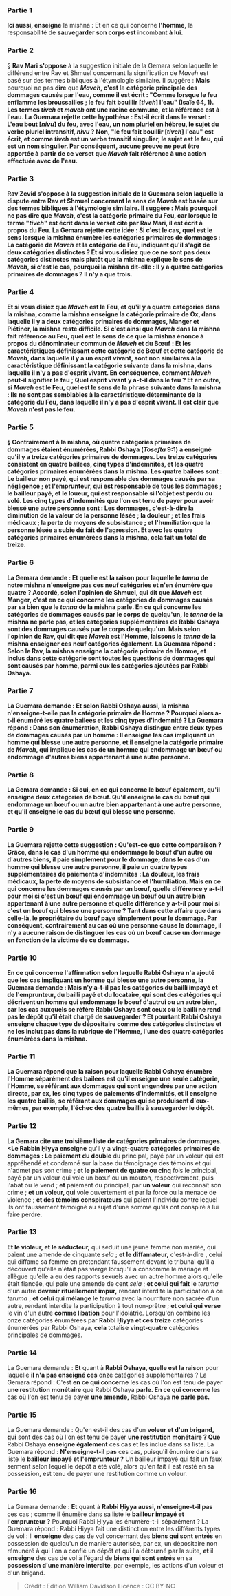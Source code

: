 
### Partie 1
<b>Ici aussi, enseigne</b> la mishna : Et en ce qui concerne <b>l'homme,</b> la responsabilité de <b>sauvegarder son corps est</b> incombant <b>à lui.</b>

### Partie 2
§ <b>Rav Mari s'oppose</b> à la suggestion initiale de la Gemara selon laquelle le différend entre Rav et Shmuel concernant la signification de <i>Maveh</i> est basé sur des termes bibliques à l'étymologie similaire. Il suggère : <b>Mais</b> pourquoi ne pas <b>dire</b> que <b><i>Maveh</i>, c'est</b> la <b>catégorie principale des dommages causés par <b>l'eau, comme il est écrit : "Comme lorsque le feu enflamme les broussailles ; le feu fait bouillir [<i>tiveh</i>] l'eau"</b> (Isaïe 64, 1). Les termes <i>tiveh</i> et <i>maveh</i> ont une racine commune, et la référence est à l'eau. La Guemara rejette cette hypothèse : <b>Est-il écrit</b> dans le verset : <b>L'eau bout [<i>nivu</i>]</b> du feu, avec l'eau, un nom pluriel en hébreu, le sujet du verbe pluriel intransitif, <i>nivu</i> ? Non, <b>"le feu fait bouillir [<i>tiveh</i>] l'eau" est écrit,</b> et comme <i>tiveh</i> est un verbe transitif singulier, le sujet est le feu, qui est un nom singulier. Par conséquent, aucune preuve ne peut être apportée à partir de ce verset que <i>Maveh</i> fait référence à une action effectuée avec de l'eau.

### Partie 3
<b>Rav Zevid s'oppose à</b> la suggestion initiale de la Guemara selon laquelle la dispute entre Rav et Shmuel concernant le sens de <i>Maveh</i> est basée sur des termes bibliques à l'étymologie similaire. Il suggère : <b>Mais</b> pourquoi ne pas <b>dire</b> que <b><i>Maveh</i>, c'est la</b> catégorie primaire du <b>Feu, car lorsque</b> le terme <b>"<i>tiveh</i>" est écrit</b> dans le verset cité par Rav Mari, <b>il est écrit à propos du Feu.</b> La Gemara rejette cette idée : <b>Si c'est le cas, quel</b> est le sens lorsque la mishna énumère les catégories primaires de dommages : <b>La</b> catégorie de <b><i>Maveh</i> et la</b> catégorie de <b>Feu,</b> indiquant qu'il s'agit de deux catégories distinctes ? <b>Et si vous disiez</b> que ce ne sont pas deux catégories distinctes mais plutôt que la mishna <b>explique</b> le sens de <i>Maveh</i>, <b>si c'est le cas,</b> pourquoi la mishna dit-elle : Il y a <b>quatre</b> catégories primaires de dommages ? <b>Il n'y a</b> que <b>trois.</b>

### Partie 4
<b>Et si vous disiez</b> que <i>Maveh</i> est le Feu, et qu'il y a quatre catégories dans la mishna, comme la mishna <b>enseigne</b> la catégorie primaire de <b>Ox, dans laquelle il y a deux</b> catégories primaires de dommages, Manger et Piétiner, la mishna reste difficile. <b>Si</b> c'est <b>ainsi</b> que <i>Maveh</i> dans la mishna fait référence au Feu, quel est le sens de ce que la mishna énonce à propos du dénominateur commun de <i>Maveh</i> et du Bœuf : <b>Et</b> les caractéristiques définissant <b>cette</b> catégorie de Bœuf <b>et cette</b> catégorie de <i>Maveh</i>, <b>dans laquelle il y a un esprit vivant,</b> sont <b>non</b> similaires à la caractéristique définissant la catégorie suivante dans la mishna, dans laquelle il n'y a pas d'esprit vivant. En conséquence, comment <i>Maveh</i> peut-il signifier le feu ; <b>Quel esprit vivant y a-t-il dans le feu ? Et en outre,</b> si <i>Maveh</i> est le Feu, quel est le sens de la phrase suivante dans la mishna : Ils <b>ne sont pas semblables</b> à la caractéristique déterminante de <b>la</b> catégorie du <b>Feu,</b> dans laquelle il n'y a pas d'esprit vivant. Il est clair que <i>Maveh</i> n'est pas le feu.

### Partie 5
§ Contrairement à la mishna, où quatre catégories primaires de dommages étaient énumérées, <b>Rabbi Oshaya</b> (<i>Tosefta</i> 9:1) a enseigné qu'il y a <b>treize catégories primaires de dommages.</b> Les treize catégories consistent en quatre bailees, cinq types d'indemnités, et les quatre catégories primaires énumérées dans la mishna. Les quatre bailees sont : Le <b>bailleur non payé,</b> qui est responsable des dommages causés par sa négligence ; <b>et l'emprunteur,</b> qui est responsable de tous les dommages ; le <b>bailleur payé, et le loueur,</b> qui est responsable si l'objet est perdu ou volé. Les cinq types d'indemnités que l'on est tenu de payer pour avoir blessé une autre personne sont : <b>Les dommages,</b> c'est-à-dire la diminution de la valeur de la personne lésée ; <b>la douleur ; et les frais médicaux ; la perte de moyens de subsistance ; et l'humiliation</b> que la personne lésée a subie du fait de l'agression. <b>Et</b> avec <b>les quatre</b> catégories primaires énumérées dans <b>la mishna, cela</b> fait un total de <b>treize.</b>

### Partie 6
La Gemara demande : <b>Et quelle est la raison pour laquelle le <i>tanna</i> de notre</b> mishna <b>n'enseigne pas ces</b> neuf catégories et n'en énumère que quatre ? <b>Accordé, selon</b> l'opinion de <b>Shmuel,</b> qui dit que <i>Maveh</i> est Manger, c'est <b>en ce qui concerne</b> les catégories de <b>dommages</b> causés par sa <b>bien</b> que le <i>tanna</i> de la mishna <b>parle. En ce qui concerne</b> les catégories de <b>dommages</b> causés par le <b>corps de quelqu'un,</b> le <i>tanna</i> de la mishna <b>ne parle pas,</b> et les catégories supplémentaires de Rabbi Oshaya sont des dommages causés par le corps de quelqu'un. <b>Mais selon</b> l'opinion de <b>Rav,</b> qui dit que <i>Maveh</i> est l'Homme, <b>laissons</b> le <i>tanna</i> de la mishna <b>enseigner</b> ces neuf catégories également. La Guemara répond : Selon le Rav, la mishna <b>enseigne</b> la catégorie primaire de <b>Homme, et</b> inclus dans cette catégorie sont <b>toutes les questions</b> de dommages qui sont causés par <b>homme,</b> parmi eux les catégories ajoutées par Rabbi Oshaya.

### Partie 7
La Guemara demande : <b>Et selon Rabbi Oshaya aussi, la mishna n'enseigne-t-elle pas</b> la catégorie primaire de <b>Homme ?</b> Pourquoi alors a-t-il énuméré les quatre bailees et les cinq types d'indemnité ? La Guemara répond : Dans son énumération, Rabbi Oshaya distingue entre <b>deux types de</b> dommages causés par <b>un homme :</b> Il <b>enseigne</b> les cas impliquant <b>un homme qui blesse</b> une autre <b>personne, et</b> il <b>enseigne</b> la catégorie primaire de <i>Maveh</i>, qui implique les cas de <b>un homme qui endommage un bœuf</b> ou endommage d'autres biens appartenant à une autre personne.

### Partie 8
La Gemara demande : <b>Si oui,</b> en ce qui concerne <b>le bœuf également, qu'il enseigne deux catégories de bœuf. Qu'il enseigne</b> le cas du <b>bœuf qui endommage un bœuf</b> ou un autre bien appartenant à une autre personne, <b>et qu'il enseigne</b> le cas du <b>bœuf qui blesse une personne.</b>

### Partie 9
La Guemara rejette cette suggestion : <b>Qu'est-ce que cette</b> comparaison ? <b>Grâce,</b> dans le cas d'un <b>homme qui endommage</b> le <b>bœuf</b> d'un autre ou d'autres biens, <b>il paie</b> simplement pour le <b>dommage;</b> dans le cas d'un <b>homme qui blesse</b> une autre <b>personne, il paie</b> un <b>quatre types</b> supplémentaires de paiements d'indemnités : La douleur, les frais médicaux, la perte de moyens de subsistance et l'humiliation. <b>Mais</b> en ce qui concerne les dommages causés par <b>un bœuf, quelle</b> différence y a-t-il <b>pour moi</b> si c'est <b>un bœuf qui endommage un bœuf</b> ou un autre bien appartenant à une autre personne et <b>quelle</b> différence y a-t-il <b>pour moi</b> si c'est <b>un bœuf qui blesse une personne ? </b> Tant dans <b>cette</b> affaire <b>que dans celle-là</b>, le propriétaire du bœuf <b>paye</b> simplement pour le <b>dommage.</b> Par conséquent, contrairement au cas où une personne cause le dommage, il n'y a aucune raison de distinguer les cas où un bœuf cause un dommage en fonction de la victime de ce dommage.

### Partie 10
En ce qui concerne l'affirmation selon laquelle Rabbi Oshaya n'a ajouté que les cas impliquant un homme qui blesse une autre personne, la Guemara demande : <b>Mais n'y a-t-il pas</b> les catégories du <b>bailli impayé et de l'emprunteur,</b> du <b>bailli payé et du locataire, qui sont</b> des catégories qui décrivent <b>un homme qui endommage</b> le <b>boeuf</b> d'autrui ou un autre bien, car les cas auxquels se réfère Rabbi Oshaya sont ceux où le bailli ne rend pas le dépôt qu'il était chargé de sauvegarder ? <b>Et</b> pourtant Rabbi Oshaya <b>enseigne</b> chaque type de dépositaire comme des catégories distinctes et ne les inclut pas dans la rubrique de l'Homme, l'une des quatre catégories énumérées dans la mishna.

### Partie 11
La Guemara répond que la raison pour laquelle Rabbi Oshaya énumère l'Homme séparément des bailees est qu'il <b>enseigne</b> une seule catégorie, l'Homme, se référant aux <b>dommages qui</b> sont engendrés <b>par</b> une <b>action directe,</b> par ex, les cinq types de paiements d'indemnités, <b>et</b> il <b>enseigne</b> les quatre baillis, se référant aux <b>dommages qui se produisent d'eux-mêmes,</b> par exemple, l'échec des quatre baillis à sauvegarder le dépôt.

### Partie 12
La Gemara cite une troisième liste de catégories primaires de dommages. <Le Rabbin Ḥiyya enseigne</b> qu'il y a <b>vingt-quatre catégories primaires de dommages : Le paiement du double</b> du principal, payé par un voleur qui est appréhendé et condamné sur la base du témoignage des témoins et qui n'admet pas son crime ; <b>et le paiement de quatre ou cinq</b> fois le principal, payé par un voleur qui vole un bœuf ou un mouton, respectivement, puis l'abat ou le vend ; <b>et</b> paiement du principal, par <b>un voleur</b> qui reconnaît son crime ; <b>et un voleur, qui</b> vole ouvertement et par la force ou la menace de violence ; <b>et des témoins conspirateurs</b> qui paient l'individu contre lequel ils ont faussement témoigné au sujet d'une somme qu'ils ont conspiré à lui faire perdre.

### Partie 13
<b>Et le violeur, et le séducteur,</b> qui séduit une jeune femme non mariée, qui paient une amende de cinquante <i>sela</i> ; <b>et le diffamateur,</b> c'est-à-dire , celui qui diffame sa femme en prétendant faussement devant le tribunal qu'il a découvert qu'elle n'était pas vierge lorsqu'il a consommé le mariage et allègue qu'elle a eu des rapports sexuels avec un autre homme alors qu'elle était fiancée, qui paie une amende de cent <i>sela</i> ; <b>et celui qui fait</b> le <i>teruma</i> d'un autre <b>devenir rituellement impur,</b> rendant interdite la participation à ce <i>teruma</i> ; <b>et celui qui mélange</b> le <i>teruma</i> avec la nourriture non sacrée d'un autre, rendant interdite la participation à tout non-prêtre ; <b>et celui qui verse</b> le vin d'un autre <b>comme libation</b> pour l'idolâtrie. Lorsqu'on combine les onze catégories énumérées par <b>Rabbi Ḥiyya et ces treize</b> catégories énumérées par Rabbi Oshaya, <b>cela</b> totalise <b>vingt-quatre</b> catégories principales de dommages.

### Partie 14
La Guemara demande : <b>Et</b> quant à <b>Rabbi Oshaya, quelle est la raison</b> pour laquelle <b>il n'a pas enseigné ces</b> onze catégories supplémentaires ? La Gemara répond : C'est <b>en ce qui concerne</b> les cas où l'on est tenu de payer <b>une restitution monétaire</b> que Rabbi Oshaya <b>parle. En ce qui concerne</b> les cas où l'on est tenu de payer <b>une amende,</b> Rabbi Oshaya <b>ne parle pas.</b>

### Partie 15
La Guemara demande : Qu'en est-il des cas d'un <b>voleur et d'un brigand, qui</b> sont des cas où l'on est tenu de payer <b>une restitution monétaire ? Que</b> Rabbi Oshaya <b>enseigne également</b> ces cas et les inclue dans sa liste. La Guemara répond : <b>N'enseigne-t-il pas</b> ces cas, puisqu'il énumère dans sa liste le <b>bailleur impayé et l'emprunteur ?</b> Un bailleur impayé qui fait un faux serment selon lequel le dépôt a été volé, alors qu'en fait il est resté en sa possession, est tenu de payer une restitution comme un voleur.

### Partie 16
La Gemara demande : <b>Et</b> quant à <b>Rabbi Ḥiyya aussi, n'enseigne-t-il pas</b> ces cas ; comme il énumère dans sa liste le <b>bailleur impayé et l'emprunteur ?</b> Pourquoi Rabbi Ḥiyya les énumère-t-il séparément ? La Guemara répond : Rabbi Ḥiyya fait une distinction entre les différents types de vol : Il <b>enseigne</b> des cas de vol concernant des <b>biens qui sont entrés</b> en possession de quelqu'un de manière autorisée</b>, par ex, un dépositaire non rémunéré à qui l'on a confié un dépôt et qui l'a détourné par la suite, <b>et</b> il <b>enseigne</b> des cas de vol à l'égard de <b>biens qui sont entrés</b> en sa <b>possession d'une manière interdite</b>, par exemple, les actions d'un voleur et d'un brigand.

>Crédit : Edition William Davidson
>Licence : CC BY-NC